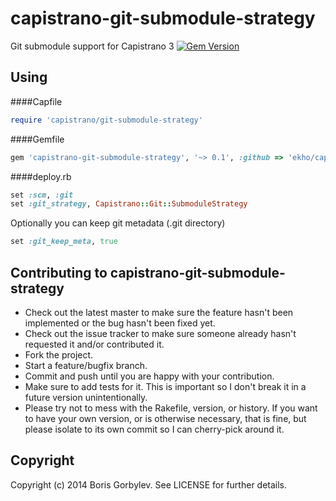 # capistrano-git-submodule-strategy

Git submodule support for Capistrano 3 [![Gem Version](https://badge.fury.io/rb/capistrano-git-submodule-strategy.svg)](http://badge.fury.io/rb/capistrano-git-submodule-strategy)

## Using

####Capfile
```ruby
require 'capistrano/git-submodule-strategy'
```

####Gemfile
```ruby
gem 'capistrano-git-submodule-strategy', '~> 0.1', :github => 'ekho/capistrano-git-submodule-strategy'
```

####deploy.rb
```ruby
set :scm, :git
set :git_strategy, Capistrano::Git::SubmoduleStrategy
```
Optionally you can keep git metadata (.git directory)
```ruby
set :git_keep_meta, true
```

## Contributing to capistrano-git-submodule-strategy
 
* Check out the latest master to make sure the feature hasn't been implemented or the bug hasn't been fixed yet.
* Check out the issue tracker to make sure someone already hasn't requested it and/or contributed it.
* Fork the project.
* Start a feature/bugfix branch.
* Commit and push until you are happy with your contribution.
* Make sure to add tests for it. This is important so I don't break it in a future version unintentionally.
* Please try not to mess with the Rakefile, version, or history. If you want to have your own version, or is otherwise necessary, that is fine, but please isolate to its own commit so I can cherry-pick around it.

## Copyright

Copyright (c) 2014 Boris Gorbylev. See LICENSE for further details.
